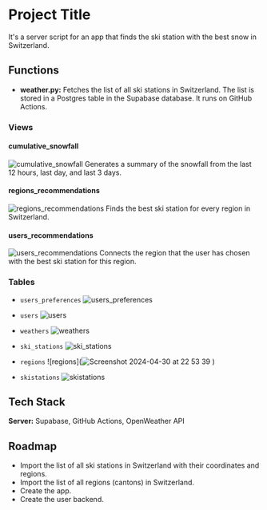 # Project Title

It's a server script for an app that finds the ski station with the best snow in Switzerland.

## Functions

- **weather.py:** Fetches the list of all ski stations in Switzerland. The list is stored in a Postgres table in the Supabase database. It runs on GitHub Actions.

### Views

#### cumulative_snowfall
![cumulative_snowfall](path_to_cumulative_snowfall_image.jpg)
Generates a summary of the snowfall from the last 12 hours, last day, and last 3 days.

#### regions_recommendations
![regions_recommendations](path_to_regions_recommendations_image.jpg)
Finds the best ski station for every region in Switzerland.

#### users_recommendations
![users_recommendations](path_to_users_recommendations_image.jpg)
Connects the region that the user has chosen with the best ski station for this region.

### Tables

- `users_preferences`
  ![users_preferences](path_to_users_preferences_image.jpg)

- `users`
  ![users](path_to_users_image.jpg)

- `weathers`
  ![weathers](path_to_weathers_image.jpg)

- `ski_stations`
  ![ski_stations](path_to_ski_stations_image.jpg)

- `regions`
  ![regions](![Screenshot 2024-04-30 at 22 53 39](https://github.com/AurelDeveloper/SwissSnowFinderSRV/assets/150530607/f5de845d-b69a-492f-b7c7-3989b8f721a3)
)

- `skistations`
  ![skistations](path_to_skistations_image.jpg)

## Tech Stack

**Server:** Supabase, GitHub Actions, OpenWeather API

## Roadmap

- Import the list of all ski stations in Switzerland with their coordinates and regions.
- Import the list of all regions (cantons) in Switzerland.
- Create the app.
- Create the user backend.

